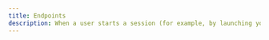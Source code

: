 ```yaml
---
title: Endpoints
description: When a user starts a session (for example, by launching your mobile app), your mobile or web application can automatically register (or update) an endpoint with Amazon Pinpoint. The endpoint represents the device that the user starts the session with.
---
```


<inline-fragment platform="ios" src="~/sdk/analytics/fragments/ios/endpoints.md"></inline-fragment>
<inline-fragment platform="android" src="~/sdk/analytics/fragments/android/endpoints.md"></inline-fragment>